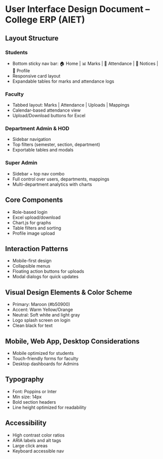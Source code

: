 
# User Interface Design Document – College ERP (AIET)

## Layout Structure

### Students
- Bottom sticky nav bar: 🏠 Home | 📊 Marks | 📆 Attendance | 📣 Notices | 👤 Profile
- Responsive card layout
- Expandable tables for marks and attendance logs

### Faculty
- Tabbed layout: Marks | Attendance | Uploads | Mappings
- Calendar-based attendance view
- Upload/Download buttons for Excel

### Department Admin & HOD
- Sidebar navigation
- Top filters (semester, section, department)
- Exportable tables and modals

### Super Admin
- Sidebar + top nav combo
- Full control over users, departments, mappings
- Multi-department analytics with charts

## Core Components
- Role-based login
- Excel upload/download
- Chart.js for graphs
- Table filters and sorting
- Profile image upload

## Interaction Patterns
- Mobile-first design
- Collapsible menus
- Floating action buttons for uploads
- Modal dialogs for quick updates

## Visual Design Elements & Color Scheme
- Primary: Maroon (#b50900)
- Accent: Warm Yellow/Orange
- Neutral: Soft white and light gray
- Logo splash screen on login
- Clean black for text

## Mobile, Web App, Desktop Considerations
- Mobile optimized for students
- Touch-friendly forms for faculty
- Desktop dashboards for Admins

## Typography
- Font: Poppins or Inter
- Min size: 14px
- Bold section headers
- Line height optimized for readability

## Accessibility
- High contrast color ratios
- ARIA labels and alt tags
- Large click areas
- Keyboard accessible nav

